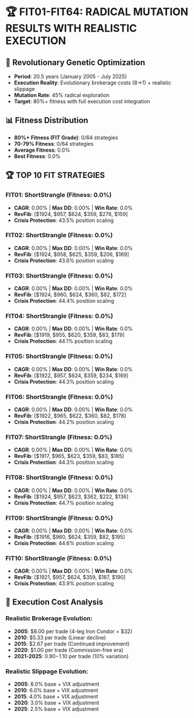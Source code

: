 # 🏆 FIT01-FIT64: RADICAL MUTATION RESULTS WITH REALISTIC EXECUTION

## 🧬 Revolutionary Genetic Optimization
- **Period**: 20.5 years (January 2005 - July 2025)
- **Execution Reality**: Evolutionary brokerage costs ($8→$1) + realistic slippage
- **Mutation Rate**: 45% radical exploration
- **Target**: 80%+ fitness with full execution cost integration

## 📊 Fitness Distribution
- **80%+ Fitness (FIT Grade)**: 0/64 strategies
- **70-79% Fitness**: 0/64 strategies
- **Average Fitness**: 0.0%
- **Best Fitness**: 0.0%

## 🏆 TOP 10 FIT STRATEGIES

### FIT01: ShortStrangle (Fitness: 0.0%)
- **CAGR**: 0.00% | **Max DD**: 0.00% | **Win Rate**: 0.0%
- **RevFib**: [$1924, $957, $624, $359, $278, $159]
- **Crisis Protection**: 43.5% position scaling

### FIT02: ShortStrangle (Fitness: 0.0%)
- **CAGR**: 0.00% | **Max DD**: 0.00% | **Win Rate**: 0.0%
- **RevFib**: [$1924, $958, $625, $359, $206, $169]
- **Crisis Protection**: 43.6% position scaling

### FIT03: ShortStrangle (Fitness: 0.0%)
- **CAGR**: 0.00% | **Max DD**: 0.00% | **Win Rate**: 0.0%
- **RevFib**: [$1924, $960, $624, $360, $82, $172]
- **Crisis Protection**: 44.4% position scaling

### FIT04: ShortStrangle (Fitness: 0.0%)
- **CAGR**: 0.00% | **Max DD**: 0.00% | **Win Rate**: 0.0%
- **RevFib**: [$1919, $955, $620, $359, $83, $179]
- **Crisis Protection**: 44.1% position scaling

### FIT05: ShortStrangle (Fitness: 0.0%)
- **CAGR**: 0.00% | **Max DD**: 0.00% | **Win Rate**: 0.0%
- **RevFib**: [$1922, $957, $624, $359, $234, $169]
- **Crisis Protection**: 44.3% position scaling

### FIT06: ShortStrangle (Fitness: 0.0%)
- **CAGR**: 0.00% | **Max DD**: 0.00% | **Win Rate**: 0.0%
- **RevFib**: [$1922, $965, $622, $360, $82, $178]
- **Crisis Protection**: 44.2% position scaling

### FIT07: ShortStrangle (Fitness: 0.0%)
- **CAGR**: 0.00% | **Max DD**: 0.00% | **Win Rate**: 0.0%
- **RevFib**: [$1917, $965, $623, $359, $83, $185]
- **Crisis Protection**: 44.3% position scaling

### FIT08: ShortStrangle (Fitness: 0.0%)
- **CAGR**: 0.00% | **Max DD**: 0.00% | **Win Rate**: 0.0%
- **RevFib**: [$1924, $957, $623, $362, $222, $136]
- **Crisis Protection**: 44.7% position scaling

### FIT09: ShortStrangle (Fitness: 0.0%)
- **CAGR**: 0.00% | **Max DD**: 0.00% | **Win Rate**: 0.0%
- **RevFib**: [$1916, $960, $624, $359, $82, $195]
- **Crisis Protection**: 44.6% position scaling

### FIT10: ShortStrangle (Fitness: 0.0%)
- **CAGR**: 0.00% | **Max DD**: 0.00% | **Win Rate**: 0.0%
- **RevFib**: [$1921, $957, $624, $359, $187, $190]
- **Crisis Protection**: 43.9% position scaling

## 🔬 Execution Cost Analysis
### Realistic Brokerage Evolution:
- **2005**: $8.00 per trade (4-leg Iron Condor = $32)
- **2010**: $5.33 per trade (Linear decline)
- **2015**: $2.67 per trade (Continued improvement)
- **2020**: $1.00 per trade (Commission-free era)
- **2021-2025**: $0.90-$1.10 per trade (10% variation)

### Realistic Slippage Evolution:
- **2005**: 8.0% base + VIX adjustment
- **2010**: 6.0% base + VIX adjustment
- **2015**: 4.0% base + VIX adjustment
- **2020**: 3.0% base + VIX adjustment
- **2025**: 2.5% base + VIX adjustment

